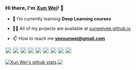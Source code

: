 ### Hi there, I'm [Xun Wei](https://xunweiyee.github.io/)! 👋

- 🌱 I’m currently learning **Deep Learning courses**

- 👨‍💻 All of my projects are available at [xunweiyee.github.io](https://xunweiyee.github.io/)

- 📫 How to reach me **yeexunwei@gmail.com**

<p align="left"><img src="https://devicons.github.io/devicon/devicon.git/icons/android/android-original-wordmark.svg" alt="android" width="20" height="20"/> <img src="https://devicons.github.io/devicon/devicon.git/icons/java/java-original-wordmark.svg" alt="java" width="20" height="20"/> <img src="https://devicons.github.io/devicon/devicon.git/icons/mysql/mysql-original-wordmark.svg" alt="mysql" width="20" height="20"/> <img src="https://devicons.github.io/devicon/devicon.git/icons/php/php-original.svg" alt="php" width="20" height="20"/> <img src="https://devicons.github.io/devicon/devicon.git/icons/postgresql/postgresql-original-wordmark.svg" alt="postgresql" width="20" height="20"/> <img src="https://devicons.github.io/devicon/devicon.git/icons/rails/rails-original-wordmark.svg" alt="rails" width="20" height="20"/> <img src="https://devicons.github.io/devicon/devicon.git/icons/python/python-original-wordmark.svg" alt="python" width="20" height="20"/> <img src="https://devicons.github.io/devicon/devicon.git/icons/oracle/oracle-original.svg" alt="oracle" width="20" height="20"/> <img src="https://devicons.github.io/devicon/devicon.git/icons/linux/linux-original.svg" alt="linux" width="20" height="20"/></p><p align="center"> </p>


<a href="https://github.com/anuraghazra/github-readme-stats">
  <img align="center" src="https://github-readme-stats.vercel.app/api?username=xunweiyee&hide=contribs,prs,issues&count_private=true&show_icons=true&theme=default" alt="Xun Wei's github stats" />
</a>
<a href="https://github.com/anuraghazra/github-readme-stats">
  <!-- Change the `github-readme-stats.anuraghazra1.vercel.app` to `github-readme-stats.vercel.app`  -->
  <img align="center" src="https://github-readme-stats.vercel.app/api/top-langs/?username=xunweiyee&layout=compact" />
</a>

<!--
<img align="left" src="https://github-readme-stats.vercel.app/api?username=xunweiyee&hide=contribs,prs,issues&count_private=true&show_icons=true&theme=default" />
<img align="left" src="https://github-readme-stats.vercel.app/api/top-langs/?username=xunweiyee&layout=compact" />
<p align="center">
  <img src="https://github-readme-stats.vercel.app/api?username=xunweiyee&hide=contribs,prs,issues&count_private=true&show_icons=true&theme=default" height="150"/>
  <img src="https://github-readme-stats.vercel.app/api/top-langs/?username=xunweiyee&layout=compact" height="150"/>
</p>
-->




<!--
**xunweiyee/xunweiyee** is a ✨ _special_ ✨ repository because its `README.md` (this file) appears on your GitHub profile.

Here are some ideas to get you started:

- 🔭 I’m currently working on ...
- 🌱 I’m currently learning ...
- 👯 I’m looking to collaborate on ...
- 🤔 I’m looking for help with ...
- 💬 Ask me about ...
- 📫 How to reach me: ...
- 😄 Pronouns: ...
- ⚡ Fun fact: ...
-->
